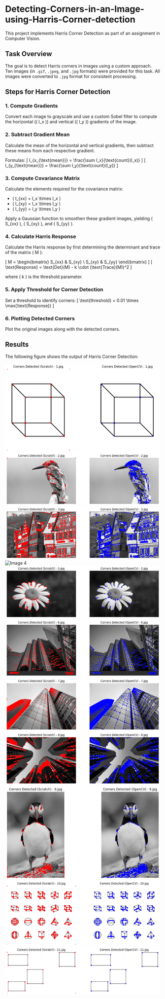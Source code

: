 # Detecting-Corners-in-an-Image-using-Harris-Corner-detection

This project implements Harris Corner Detection as part of an assignment in Computer Vision.

## Task Overview

The goal is to detect Harris corners in images using a custom approach. Ten images (in `.gif`, `.jpeg`, and `.jpg` formats) were provided for this task. All images were converted to `.jpg` format for consistent processing.

## Steps for Harris Corner Detection

### 1. Compute Gradients
Convert each image to grayscale and use a custom Sobel filter to compute the horizontal (\( I_x \)) and vertical (\( I_y \)) gradients of the image.

### 2. Subtract Gradient Mean
Calculate the mean of the horizontal and vertical gradients, then subtract these means from each respective gradient.

Formulas:
\[
I_{x_{\text{mean}}} = \frac{\sum I_x}{\text{count}(I_x)}
\]
\[
I_{y_{\text{mean}}} = \frac{\sum I_y}{\text{count}(I_y)}
\]

### 3. Compute Covariance Matrix
Calculate the elements required for the covariance matrix:
- \( I_{xx} = I_x \times I_x \)
- \( I_{xy} = I_x \times I_y \)
- \( I_{yy} = I_y \times I_y \)

Apply a Gaussian function to smoothen these gradient images, yielding \( S_{xx} \), \( S_{xy} \), and \( S_{yy} \).

### 4. Calculate Harris Response
Calculate the Harris response by first determining the determinant and trace of the matrix \( M \):

\[
M = \begin{bmatrix} S_{xx} & S_{xy} \\ S_{xy} & S_{yy} \end{bmatrix}
\]
\[
\text{Response} = \text{Det}(M) - k \cdot (\text{Trace}(M))^2
\]

where \( k \) is the threshold parameter.

### 5. Apply Threshold for Corner Detection
Set a threshold to identify corners:
\[
\text{threshold} = 0.01 \times \max(\text{Response})
\]

### 6. Plotting Detected Corners
Plot the original images along with the detected corners.

## Results

The following figure shows the output of Harris Corner Detection:

![Image 1](results/results1.jpg) ![Image 2](results/results2.jpg) ![Image 3](results/results3.jpg)
![Image 4](results/results4.jpg) ![Image 5](results/results5.jpg) ![Image 6](results/results6.jpg)
![Image 7](results/results7.jpg) ![Image 8](results/results8.jpg) ![Image 9](results/results9.jpg)
![Image 10](results/results10.jpg) ![Image 11](results/results11.jpg)

